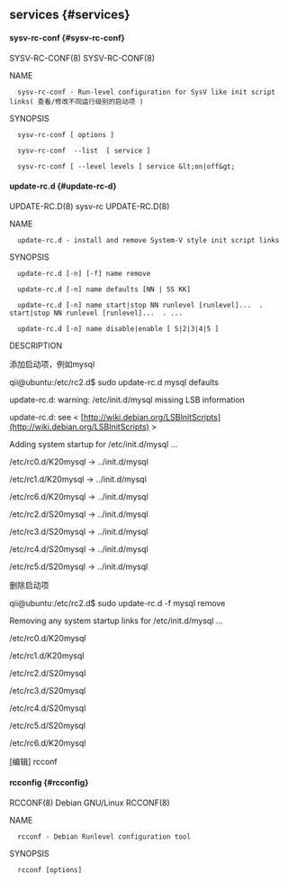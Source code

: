 ## services {#services}

#### sysv-rc-conf {#sysv-rc-conf}

SYSV-RC-CONF(8)                                                                                                    SYSV-RC-CONF(8)

NAME

      sysv-rc-conf - Run-level configuration for SysV like init script links( 查看/修改不同运行级别的启动项 )

SYNOPSIS

      sysv-rc-conf [ options ]

      sysv-rc-conf  --list  [ service ]

      sysv-rc-conf [ --level levels ] service &lt;on|off&gt;

#### update-rc.d {#update-rc-d}

UPDATE-RC.D(8)                                                sysv-rc                                               UPDATE-RC.D(8)

NAME

      update-rc.d - install and remove System-V style init script links

SYNOPSIS

      update-rc.d [-n] [-f] name remove

      update-rc.d [-n] name defaults [NN | SS KK]

      update-rc.d [-n] name start|stop NN runlevel [runlevel]...  .  start|stop NN runlevel [runlevel]...  . ...

      update-rc.d [-n] name disable|enable [ S|2|3|4|5 ]

DESCRIPTION

添加启动项，例如mysql

qii@ubuntu:/etc/rc2.d$ sudo update-rc.d mysql defaults

update-rc.d: warning: /etc/init.d/mysql missing LSB information

update-rc.d: see &lt; [http://wiki.debian.org/LSBInitScripts](http://wiki.debian.org/LSBInitScripts) &gt;

Adding system startup for /etc/init.d/mysql ...

  /etc/rc0.d/K20mysql -&gt; ../init.d/mysql

  /etc/rc1.d/K20mysql -&gt; ../init.d/mysql

  /etc/rc6.d/K20mysql -&gt; ../init.d/mysql

  /etc/rc2.d/S20mysql -&gt; ../init.d/mysql

  /etc/rc3.d/S20mysql -&gt; ../init.d/mysql

  /etc/rc4.d/S20mysql -&gt; ../init.d/mysql

  /etc/rc5.d/S20mysql -&gt; ../init.d/mysql

删除启动项

qii@ubuntu:/etc/rc2.d$ sudo update-rc.d -f mysql remove

Removing any system startup links for /etc/init.d/mysql ...

  /etc/rc0.d/K20mysql

  /etc/rc1.d/K20mysql

  /etc/rc2.d/S20mysql

  /etc/rc3.d/S20mysql

  /etc/rc4.d/S20mysql

  /etc/rc5.d/S20mysql

  /etc/rc6.d/K20mysql

[编辑] rcconf

#### rcconfig {#rcconfig}

RCCONF(8)                                                Debian GNU/Linux                                                RCCONF(8)

NAME

      rcconf - Debian Runlevel configuration tool

SYNOPSIS

      rcconf [options]